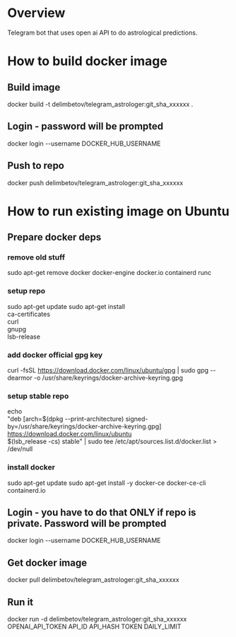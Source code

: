 # Overview
Telegram bot that uses open ai API to do astrological predictions.

# How to build docker image
## Build image
docker build -t delimbetov/telegram_astrologer:git_sha_xxxxxx .

## Login - password will be prompted
docker login --username DOCKER_HUB_USERNAME

## Push to repo
docker push delimbetov/telegram_astrologer:git_sha_xxxxxx

# How to run existing image on Ubuntu
## Prepare docker deps
### remove old stuff
sudo apt-get remove docker docker-engine docker.io containerd runc

### setup repo
sudo apt-get update
sudo apt-get install \
    ca-certificates \
    curl \
    gnupg \
    lsb-release

### add docker official gpg key
curl -fsSL https://download.docker.com/linux/ubuntu/gpg | sudo gpg --dearmor -o /usr/share/keyrings/docker-archive-keyring.gpg

### setup stable repo
echo \
  "deb [arch=$(dpkg --print-architecture) signed-by=/usr/share/keyrings/docker-archive-keyring.gpg] https://download.docker.com/linux/ubuntu \
  $(lsb_release -cs) stable" | sudo tee /etc/apt/sources.list.d/docker.list > /dev/null

### install docker
sudo apt-get update
sudo apt-get install -y docker-ce docker-ce-cli containerd.io

## Login - you have to do that ONLY if repo is private. Password will be prompted
docker login --username DOCKER_HUB_USERNAME

## Get docker image
docker pull delimbetov/telegram_astrologer:git_sha_xxxxxx

## Run it
docker run -d delimbetov/telegram_astrologer:git_sha_xxxxxx OPENAI_API_TOKEN API_ID API_HASH TOKEN DAILY_LIMIT